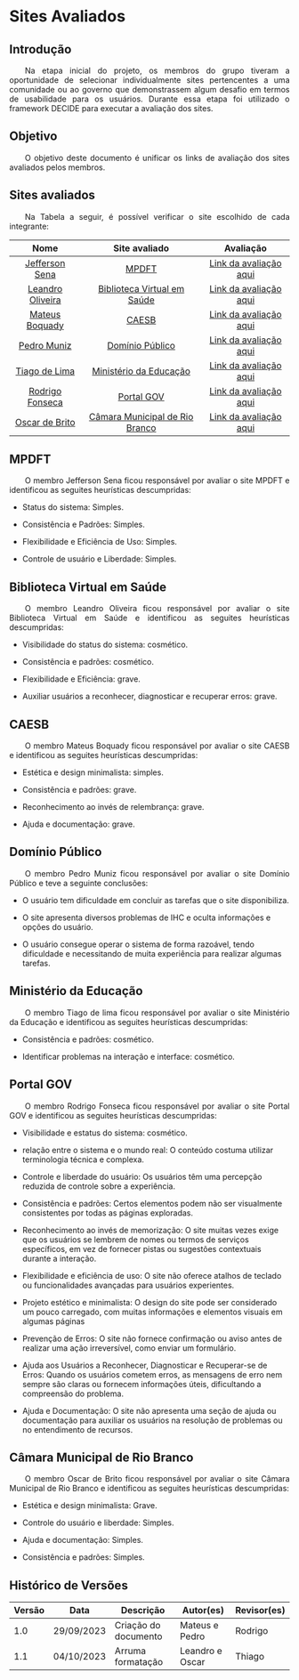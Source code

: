 # Sites Avaliados

## Introdução
<p align="justify">&emsp;&emsp;Na etapa inicial do projeto, os membros do grupo tiveram a oportunidade de selecionar individualmente sites pertencentes a uma comunidade ou ao governo que demonstrassem algum desafio em termos de usabilidade para os usuários. Durante essa etapa foi utilizado o framework DECIDE para executar a avaliação dos sites.</p>


## Objetivo
<p align="justify">&emsp;&emsp;O objetivo deste documento é unificar os links de avaliação dos sites avaliados pelos membros.</p>


## Sites avaliados
<p align="justify">&emsp;&emsp;Na Tabela a seguir, é possível verificar o site escolhido de cada integrante:</p>




<center>

| Nome | Site avaliado | Avaliação |
| :---------------------------------------------: | :----------------------: | :-------------------------:|
| [Jefferson Sena](https://github.com/JeffersonSenaa) | [MPDFT](https://www.mpdft.mp.br/portal/) |[Link da avaliação aqui](https://github.com/Interacao-Humano-Computador/2023.2-Caesb/blob/main/docs/assets/avaliacoes/avaliacaoMPDFT.pdf) |
| [Leandro Oliveira](https://github.com/leomitx10) | [Biblioteca Virtual em Saúde](https://bvsms.saude.gov.br/) | [Link da avaliação aqui](https://github.com/Interacao-Humano-Computador/2023.2-Caesb/blob/main/docs/assets/avaliacoes/avaliacaoBibliotecaVirtualEmSaude.pdf) |
| [Mateus Boquady](https://github.com/mateus9levy) | [CAESB](https://www.caesb.df.gov.br/) | [Link da avaliação aqui](https://github.com/Interacao-Humano-Computador/2023.2-Caesb/blob/main/docs/assets/avaliacoes/avaliacaoCAESB.pdf) |
| [Pedro Muniz](https://github.com/Muniz2811) | [Domínio Público](http://www.dominiopublico.gov.br/) |   [Link da avaliação aqui](https://github.com/Interacao-Humano-Computador/2023.2-Caesb/blob/main/docs/assets/avaliacoes/avaliacaoDominioPublico.pdf) | 
| [Tiago de Lima](https://github.com/Tiago1604) | [Ministério da Educação](http://portal.mec.gov.br/) |   [Link da avaliação aqui](https://github.com/Interacao-Humano-Computador/2023.2-Caesb/blob/main/docs/assets/avaliacoes/avaliacaoMinisterioEducacao.pdf)  | 
|[Rodrigo Fonseca](https://github.com/rodfon3301)| [ Portal GOV ](https://www.gov.br/pt-br )| [Link da avaliação aqui](https://github.com/Interacao-Humano-Computador/2023.2-Caesb/blob/main/docs/assets/avaliacoes/avaliacaoPortalGov.pdf)  |
|[Oscar de Brito](https://github.com/OscarDeBrito)| [Câmara Municipal de Rio Branco](https://www.riobranco.ac.leg.br/) | [Link da avaliação aqui](https://github.com/Interacao-Humano-Computador/2023.2-Caesb/blob/main/docs/assets/avaliacoes/avaliacaoCamaraRioBranco.pdf) |



</center>

## MPDFT
<p align="justify">&emsp;&emsp;O membro Jefferson Sena ficou responsável por avaliar o site MPDFT e identificou as seguites 
heurísticas descumpridas:</p>


- Status do sistema: Simples.


- Consistência e Padrões: Simples.


- Flexibilidade e Eficiência de Uso: Simples.


- Controle de usuário e Liberdade: Simples.


## Biblioteca Virtual em Saúde

<p align="justify">&emsp;&emsp;O membro Leandro Oliveira ficou responsável por avaliar o site Biblioteca Virtual em Saúde e identificou as seguites 
heurísticas descumpridas:</p>

- Visibilidade do status do sistema: cosmético.


- Consistência e padrões: cosmético.


- Flexibilidade e Eficiência: grave.


- Auxiliar usuários a reconhecer, diagnosticar e recuperar erros: grave.


## CAESB
<p align="justify">&emsp;&emsp;O membro Mateus Boquady ficou responsável por avaliar o site CAESB e identificou as seguites 
heurísticas descumpridas:</p>

- Estética e design minimalista: simples.


- Consistência e padrões: grave.


- Reconhecimento ao invés de relembrança: grave.


- Ajuda e documentação: grave.


## Domínio Público
<p align="justify">&emsp;&emsp;O membro Pedro Muniz ficou responsável por avaliar o site Domínio Público e teve a seguinte conclusões:</p>


- O usuário tem dificuldade em concluir as tarefas que o site disponibiliza.


- O site apresenta diversos problemas de IHC e oculta informações e opções do usuário.


- O usuário consegue operar o sistema de forma razoável, tendo dificuldade e necessitando de muita experiência para realizar algumas tarefas.


## Ministério da Educação
<p align="justify">&emsp;&emsp;O membro Tiago de lima ficou responsável por avaliar o site Ministério da Educação e identificou as seguites heurísticas descumpridas:</p>


- Consistência e padrões: cosmético.


- Identificar problemas na interação e interface: cosmético.


## Portal GOV
<p align="justify">&emsp;&emsp;O membro Rodrigo Fonseca ficou responsável por avaliar o site Portal GOV e identificou as seguites heurísticas descumpridas:</p>


- Visibilidade e estatus do sistema: cosmético.


- relação entre o sistema e o mundo real: O conteúdo costuma utilizar terminologia técnica e complexa.


- Controle e liberdade do usuário: Os usuários têm uma percepção reduzida de controle sobre a experiência.


- Consistência e padrões: Certos elementos podem não ser visualmente consistentes por todas as páginas exploradas.


- Reconhecimento ao invés de memorização: O site muitas vezes exige que os usuários se lembrem de nomes ou termos de serviços
específicos, em vez de fornecer pistas ou sugestões contextuais durante a interação.


- Flexibilidade e eficiência de uso: O site não oferece atalhos de teclado ou funcionalidades avançadas para usuários experientes.


- Projeto estético e minimalista: O design do site pode ser considerado um pouco carregado, com muitas informações e elementos visuais em algumas páginas


- Prevenção de Erros: O site não fornece confirmação ou aviso antes de realizar uma ação irreversível, como enviar um formulário.


- Ajuda aos Usuários a Reconhecer, Diagnosticar e Recuperar-se de Erros: Quando os usuários cometem erros, as mensagens de erro nem sempre são claras ou fornecem informações úteis, dificultando a compreensão do problema.


- Ajuda e Documentação: O site não apresenta uma seção de ajuda ou documentação para auxiliar os usuários na resolução de problemas ou no entendimento de recursos.


## Câmara Municipal de Rio Branco
<p align="justify">&emsp;&emsp;O membro Oscar de Brito ficou responsável por avaliar o site Câmara Municipal de Rio Branco e identificou as seguites heurísticas descumpridas:</p>


- Estética e design minimalista: Grave.


- Controle do usuário e liberdade: Simples.


- Ajuda e documentação: Simples.


- Consistência e padrões: Simples.



## Histórico de Versões
<center>

Versão  |   Data   | Descrição | Autor(es) | Revisor(es)
--------- | ------ | ------ | ---------- | ----------
 1.0 | 29/09/2023 | Criação do documento | Mateus e Pedro | Rodrigo 
 1.1 | 04/10/2023 | Arruma formatação | Leandro e Oscar | Thiago 
 
</center>